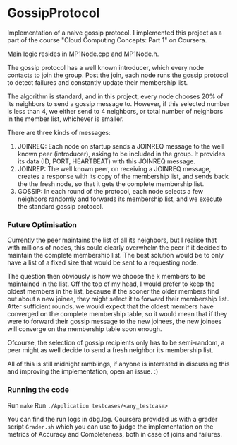 # GossipProtocol

Implementation of a naive gossip protocol. I implemented this project as a part of the course "Cloud Computing Concepts: Part 1" on Coursera. 

Main logic resides in MP1Node.cpp and MP1Node.h. 

The gossip protocol has a well known introducer, which every node contacts to join the group. Post the join, each node runs the gossip protocol to detect failures and constantly update their membership list. 

The algorithm is standard, and in this project, every node chooses 20% of its neighbors to send a gossip message to. However, if this selected number is less than 4, we either send to 4 neighbors, or total number of neighbors in the member list, whichever is smaller. 

There are three kinds of messages: 

1) JOINREQ: Each node on startup sends a JOINREQ message to the well known peer (introducer), asking to be included in the group. It provides its data (ID, PORT, HEARTBEAT) with this JOINREQ message. 
2) JOINREP: The well known peer, on receiving a JOINREQ message, creates a response with its copy of the membership list, and sends back the the fresh node, so that it gets the complete membership list. 
3) GOSSIP: In each round of the protocol, each node selects a few neighbors randomly and forwards its membership list, and we execute the standard gossip protocol. 

### Future Optimisation

Currently the peer maintains the list of all its neighbors, but I realise that with millions of nodes, this could clearly overwhelm the peer if it decided to maintain the complete membership list. The best solution would be to only have a list of a fixed size that would be sent to a requesting node. 

The question then obviously is how we choose the k members to be maintained in the list. Off the top of my head, I would prefer to keep the oldest members in the list, because if the sooner the older members find out about a new joinee, they might select it to forward their membership list. After sufficient rounds, we would expect that the oldest members have converged on the complete membership table, so it would mean that if they were to forward their gossip message to the new joinees, the new joinees will converge on the membership table soon enough. 

Ofcourse, the selection of gossip recipients only has to be semi-random, a peer might as well decide to send a fresh neighbor its membership list. 

All of this is still midnight ramblings, if anyone is interested in discussing this and improving the implementation, open an issue. :) 

### Running the code 

Run `make`
Run `./Application testcases/<any_testcase>`

You can find the run logs in dbg.log. Coursera provided us with a grader script `Grader.sh` which you can use to judge the implementation on the metrics of Accuracy and Completeness, both in case of joins and failures. 
